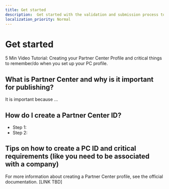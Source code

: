 ```yaml
---
title: Get started 
description:  Get started with the validation and submission process to the Microsoft add-in stores. 
localization_priority: Normal
---
```


# Get started

5 Min Video Tutorial: Creating your Partner Center Profile and critical things to remember/do when you set up your PC profile. 

## What is Partner Center and why is it important for publishing?

It is important because ...

## How do I create a Partner Center ID?

- Step 1: 
- Step 2: 

## Tips on how to create a PC ID and critical requirements (like you need to be associated with a company)

For more information about creating a Partner Center profile, see the official documentation. [LINK TBD]